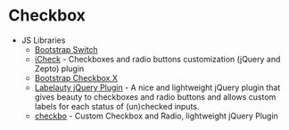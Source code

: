 # Checkbox
* JS Libraries
    - [Bootstrap Switch](http://www.bootstrap-switch.org/)
    - [iCheck](http://goo.gl/rx0KE5) - Checkboxes and radio buttons customization (jQuery and Zepto) plugin
    - [Bootstrap Checkbox X](http://goo.gl/qc6Gjf)
    - [Labelauty jQuery Plugin](http://goo.gl/VtdmgC) - A nice and lightweight jQuery plugin that gives beauty to checkboxes and
radio buttons and allows custom labels for each status of (un)checked inputs.
    - [checkbo](http://goo.gl/rDWg3u) - Custom Checkbox and Radio, lightweight jQuery Plugin
